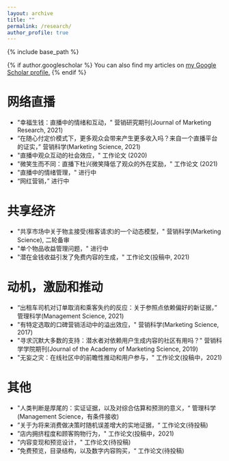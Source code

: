 ```yaml
---
layout: archive
title: ""
permalink: /research/
author_profile: true
---
```


{% include base_path %}

{% if author.googlescholar %}
  You can also find my articles on <u><a href="{{author.googlescholar}}">my Google Scholar profile</a>.</u>
{% endif %}


网络直播
======
* "幸福生钱：直播中的情绪和互动，" 营销研究期刊(Journal of Marketing Research, 2021)
* “在随心付定价模式下，更多观众会带来产生更多收入吗？来自一个直播平台的证实，” 营销科学(Marketing Science, 2021)
* "直播中观众互动的社会效应，" 工作论文 (2020)
* "微笑生而不同：直播下杜兴微笑降低了观众的外在奖励，" 工作论文 (2021)
* "直播中的情绪管理，" 进行中
* “网红营销，” 进行中

共享经济
======
* "共享市场中关于物主接受(租客请求)的一个动态模型，" 营销科学(Marketing Science), 二轮备审
* "单个物品收益管理问题，" 进行中
* "潜在金钱收益引发了免费内容的生成，" 工作论文(投稿中, 2021)

动机，激励和推动
======
* “出租车司机对订单取消和乘客失约的反应：关于参照点依赖偏好的新证据，” 管理科学(Management Science, 2021)
* "有特定选取的口碑营销活动中的溢出效应，" 营销科学(Marketing Science, 2017)
* "寻求沉默大多数的支持：潜水者对依赖用户生成内容的社区有用吗？" 营销科学学院期刊(Journal of the Academy of Marketing Science, 2019)
* "无妄之灾：在线社区中的前瞻性推动和用户参与，" 工作论文(投稿中，2021)

其他
======
* "人类判断是厚尾的：实证证据，以及对综合估算和预测的意义，“ 管理科学(Management Science，有条件接收)
* ”关于为将来消费做决策时随机误差增大的实地证据，“ 工作论文(待投稿)
* ”店内拥挤程度和顾客购物行为，" 工作论文(投稿中，2021)
* "内容变现和预览设计，" 工作论文(待投稿)
* ”免费预览，目录结构，以及数字内容购买，“ 工作论文(待投稿)


<!-- below includes the original papers -->
<!--

{% for post in site.publications reversed %}
  {% include archive-single.html %}
{% endfor %}

-->
